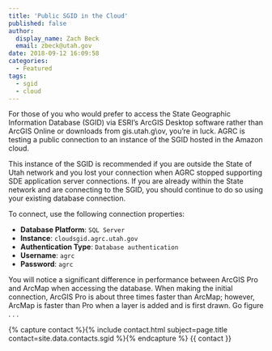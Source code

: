 ```yaml
---
title: 'Public SGID in the Cloud'
published: false
author:
  display_name: Zach Beck
  email: zbeck@utah.gov
date: 2018-09-12 16:09:58
categories:
  - Featured
tags:
  - sgid
  - cloud
---
```


For those of you who would prefer to access the State Geographic Information Database (SGID) via ESRI’s ArcGIS Desktop software rather than ArcGIS Online or downloads from gis.utah.g\ov, you’re in luck. AGRC is testing a public connection to an instance of the SGID hosted in the Amazon cloud.

This instance of the SGID is recommended if you are outside the State of Utah network and you lost your connection when AGRC stopped supporting SDE application server connections. If you are already within the State network and are connecting to the SGID, you should continue to do so using your existing database connection.

To connect, use the following connection properties:

- **Database Platform**: `SQL Server`
- **Instance**: `cloudsgid.agrc.utah.gov`
- **Authentication Type**: `Database authentication`
- **Username**: `agrc`
- **Password**: `agrc`


You will notice a significant difference in performance between ArcGIS Pro and ArcMap when accessing the database. When making the initial connection, ArcGIS Pro is about three times faster than ArcMap; however, ArcMap is faster than Pro when a layer is added and is first drawn. Go figure . . .

{% capture contact %}{% include contact.html subject=page.title contact=site.data.contacts.sgid %}{% endcapture %}
{{ contact }}
